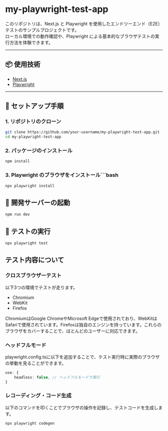 # my-playwright-test-app

このリポジトリは、Next.js と Playwright を使用したエンドツーエンド（E2E）テストのサンプルプロジェクトです。  
ローカル環境での動作確認や、Playwright による基本的なブラウザテストの実行方法を体験できます。

---

## 📦 使用技術

- [Next.js](https://nextjs.org/)
- [Playwright](https://playwright.dev/)

---

## 🚀 セットアップ手順

### 1. リポジトリのクローン

```bash
git clone https://github.com/your-username/my-playwright-test-app.git
cd my-playwright-test-app
```

### 2. パッケージのインストール

```bash
npm install
```

### 3. Playwright のブラウザをインストール```bash

```bash
npx playwright install
```

## 🔧 開発サーバーの起動

```bash
npm run dev
```

## 🧪 テストの実行

```bash
npx playwright test
```

## テスト内容について

### クロスブラウザーテスト

以下3つの環境でテストが走ります。
- Chromium
- WebKit
- Firefox

ChromiumはGoogle ChromeやMicrosoft Edgeで使用されており、WebKitはSafariで使用されています。Firefoxは独自のエンジンを持っています。これらのブラウザをカバーすることで、ほとんどのユーザーに対応できます。

### ヘッドフルモード
playwright.config.tsに以下を追加することで、テスト実行時に実際のブラウザの挙動を見ることができます。

```typescript
use: {
    headless: false, // ヘッドフルモードで実行
}
```

### レコーディング・コード生成
以下のコマンドを叩くことでブラウザの操作を記録し、テストコードを生成します。

```bash
npx playwright codegen
```